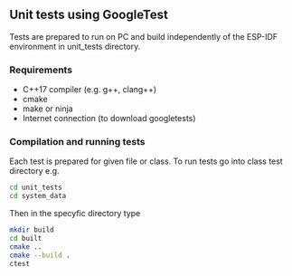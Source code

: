 ## Unit tests using GoogleTest

Tests are prepared to run on PC and build independently of the ESP-IDF environment in unit_tests directory.

### Requirements

- C++17 compiler (e.g. g++, clang++)
- cmake
- make or ninja
- Internet connection (to download googletests)

### Compilation and running tests

Each test is prepared for given file or class. To run tests go into class test directory e.g.

```bash
cd unit_tests
cd system_data
```

Then in the specyfic directory type

```bash
mkdir build
cd built
cmake ..
cmake --build .
ctest
```
